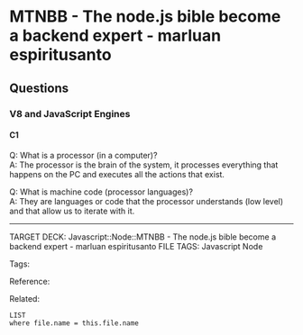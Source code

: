 # MTNBB - The node.js bible become a backend expert - marluan espiritusanto

## Questions

### V8 and JavaScript Engines

#### C1

Q: What is a processor (in a computer)?  
A: The processor is the brain of the system, it processes everything that happens on the PC and executes all the actions that exist.

Q: What is machine code (processor languages)?  
A: They are languages or code that the processor understands (low level) and that allow us to iterate with it.

---

TARGET DECK: Javascript::Node::MTNBB - The node.js bible become a backend expert - marluan espiritusanto
FILE TAGS: Javascript Node

Tags:

Reference:

Related:

```dataview
LIST
where file.name = this.file.name
```
